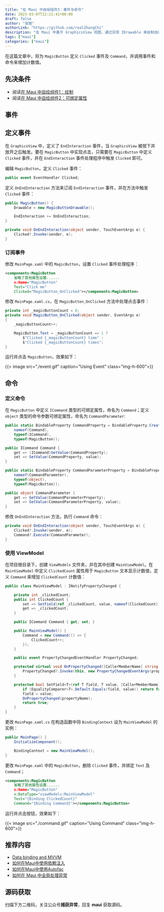 ```yaml
---
title: "在 Maui 中自绘组件3：事件与命令"
date: 2023-03-07T22:21:41+08:00
draft: false
author: "张驰"
authorLink: "https://github.com/realZhangChi"
description: "在 Maui 中基于 GraphicsView 视图，通过实现 IDrawable 来绘制自定义组件，并定义 Event 及 Command"
tags: ["maui"]
categories: ["maui"]
---
```


在这篇文章中，将为 `MagicButton` 定义 `Clicked` 事件及 `Command`，并调用事件和命令来增加计数值。

## 先决条件

- 阅读[在 Maui 中自绘组件1：绘制](https://zhangchi.io/posts/custom-component-in-maui-1/)
- 阅读[在 Maui 中自绘组件2：可绑定属性](https://zhangchi.io/posts/custom-component-in-maui-2/)

## 事件

## 定义事件

在 `GraphicsView` 中，定义了 `EndInteraction` 事件，当 `GraphicsView` 被按下并放开之后触发。要在 `MagicButton` 中实现点击，只需要在 `MagicButton` 中定义 `Clicked` 事件，并在 `EndInteraction` 事件处理程序中触发 `Clicked` 即可。

编辑 `MagicButton`，定义 `Clicked` 事件：

``` csharp
public event EventHandler Clicked;
```

定义 `OnEndInteraction` 方法来订阅 `EndInteraction` 事件，并在方法中触发 `Clicked` 事件：

``` csharp
public MagicButton() {
    Drawable = new MagicButtonDrawable();

    EndInteraction += OnEndInteraction;
}

private void OnEndInteraction(object sender, TouchEventArgs e) {
    Clicked?.Invoke(sender, e);
}
```

### 订阅事件

修改 `MainPage.xaml` 中的 `MagicButton`，设置 `Clicked` 事件处理程序：

``` xml
<components:MagicButton
    省略了其他属性设置......
    x:Name="MagicButton"
    Text="Click me"
    Clicked="MagicButton_OnClicked"></components:MagicButton>
```

修改 `MainPage.xaml.cs`，在 `MagicButton_OnClicked` 方法中处理点击事件：

``` csharp
private int _magicButtonCount = 0;
private void MagicButton_OnClicked(object sender, EventArgs e)
{
    _magicButtonCount++;

    MagicButton.Text = _magicButtonCount == 1 ?
        $"Clicked {_magicButtonCount} time" :
        $"Clicked {_magicButtonCount} times";
}
```

运行并点击 `MagicButton`，效果如下：

{{< image src="./event.gif" caption="Using Event" class="img-h-600">}}

## 命令

### 定义命令

在 `MagicButton` 中定义 `ICommand` 类型的可绑定属性，命名为 `Command`；定义 `object` 类型的命令参数可绑定属性，命名为 `CommandParameter`:

``` csharp
public static BindableProperty CommandProperty = BindableProperty.Create(
    nameof(Command),
    typeof(ICommand),
    typeof(MagicButton));

public ICommand Command {
    get => (ICommand)GetValue(CommandProperty);
    set => SetValue(CommandProperty, value);
}

public static BindableProperty CommandParameterProperty = BindableProperty.Create(
    nameof(CommandParameter),
    typeof(object),
    typeof(MagicButton));

public object CommandParameter {
    get => GetValue(CommandParameterProperty);
    set => SetValue(CommandParameterProperty, value);
}
```

修改 `OnEndInteraction` 方法，执行 `Command` 命令：

``` csharp
private void OnEndInteraction(object sender, TouchEventArgs e) {
    Clicked?.Invoke(sender, e);
    Command?.Execute(CommandParameter);
}
```

### 使用 ViewModel

在项目根目录下，创建 `ViewModels` 文件夹，并在其中创建 `MainViewModel`。在 `MainViewModel` 中定义 `ClickedCount` 属性用于 `MagicButton` 文本显示计数值，定义 `Command` 来增加 `ClickedCount` 计数值：

``` csharp
public class MainViewModel : INotifyPropertyChanged {

    private int _clickedCount;
    public int ClickedCount {
        set => SetField(ref _clickedCount, value, nameof(ClickedCount));
        get => _clickedCount;
    }

    public ICommand Command { get; set; }

    public MainViewModel() {
        Command = new Command(() => {
            ClickedCount++;
        });
    }

    public event PropertyChangedEventHandler PropertyChanged;

    protected virtual void OnPropertyChanged([CallerMemberName] string propertyName = null) {
        PropertyChanged?.Invoke(this, new PropertyChangedEventArgs(propertyName));
    }

    protected bool SetField<T>(ref T field, T value, [CallerMemberName] string propertyName = null) {
        if (EqualityComparer<T>.Default.Equals(field, value)) return false;
        field = value;
        OnPropertyChanged(propertyName);
        return true;
    }
}
```

更改 `MainPage.xaml.cs` 在构造函数中将 `BindingContext` 设为 `MainViewModel` 的实例：

``` csharp
public MainPage() {
    InitializeComponent();

    BindingContext = new MainViewModel();
}
```

更改 `MainPage.xaml` 中的 `MagicButton`，删除 `Clicked` 事件，并绑定 `Text` 及 `Command`；

``` xml
<components:MagicButton
    省略了其他属性设置......
    x:Name="MagicButton"
    x:DataType="viewModels:MainViewModel"
    Text="{Binding ClickedCount}"
    Command="{Binding Command}"></components:MagicButton>
```

运行并点击按钮，效果如下：

{{< image src="./command.gif" caption="Using Command" class="img-h-600">}}

## 推荐内容

- [Data binding and MVVM](https://learn.microsoft.com/en-us/dotnet/maui/xaml/fundamentals/mvvm?view=net-maui-7.0)
- [如何在Maui中使用依赖注入](https://zhangchi.io/posts/dependency-injection-in-maui/)
- [如何在Maui中使用Autofac](https://zhangchi.io/posts/use-autofac-in-maui/)
- [如何在 Maui 中全局处理异常](https://zhangchi.io/posts/handle-exception-in-maui/)

## 源码获取

扫描下方二维码，关注公众号**捕获异常**，回复 **maui** 获取源码。
